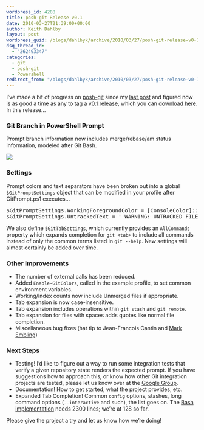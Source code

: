 ```yaml
---
wordpress_id: 4208
title: posh-git Release v0.1
date: 2010-03-27T21:39:00+00:00
author: Keith Dahlby
layout: post
wordpress_guid: /blogs/dahlbyk/archive/2010/03/27/posh-git-release-v0-1.aspx
dsq_thread_id:
  - "262493347"
categories:
  - git
  - posh-git
  - Powershell
redirect_from: "/blogs/dahlbyk/archive/2010/03/27/posh-git-release-v0-1.aspx/"
---
```

I&#8217;ve made a bit of progress on [posh-git](https://github.com/dahlbyk/posh-git "posh-git on GitHub") since my [last post](/blogs/dahlbyk/archive/2010/03/15/posh-git-a-powershell-environment-for-git.aspx " posh-git: A PowerShell Environment for Git") and figured now is as good a time as any to tag a [v0.1 release](https://github.com/dahlbyk/posh-git/tree/v0.1 "posh-git v0.1 on GitHub"), which you can [download here](https://github.com/dahlbyk/posh-git/downloads "posh-git Downloads"). In this release&#8230;

### Git Branch in PowerShell Prompt  


Prompt branch information now includes merge/rebase/am status information, modeled after Git Bash.

![](//lostechies.com/keithdahlby/files/2011/03/posh-git-v0.1.png)

### Settings

Prompt colors and text separators have been broken out into a global `$GitPromptSettings` object that can be modified in your profile after GitPrompt.ps1 executes&#8230;

<pre>$GitPromptSettings.WorkingForegroundColor = [ConsoleColor]::Red<br />$GitPromptSettings.UntrackedText = ' WARNING: UNTRACKED FILEZ!!1'</pre>

We also define `$GitTabSettings`, which currently provides an `AllCommands` property which expands completion for `git <tab>` to include all commands instead of only the common terms listed in `git --help`. New settings will almost certainly be added over time.

### Other Improvements  


  * The number of external calls has been reduced.
  * Added `Enable-GitColors`, called in the example profile, to set common environment variables.
  * Working/Index counts now include Unmerged files if appropriate.
  * Tab expansion is now case-insensitive.
  * Tab expansion includes operations within `git stash` and `git remote`.
  * Tab expansion for files with spaces adds quotes like normal file completion.
  * Miscellaneous bug fixes (hat tip to Jean-Francois Cantin and [Mark Embling](http://www.markembling.info/))

### Next Steps

  * Testing! I&#8217;d like to figure out a way to run some integration tests that verify a given repository state renders the expected prompt. If you have suggestions how to approach this, or know how other Git integration projects are tested, please let us know over at the [Google Group](http://groups.google.com/group/posh-git/).
  * Documentation! How to get started, what the project provides, etc.
  * Expanded Tab Completion! Common `config` options, stashes, long command options (`--interactive` and such), the list goes on. The [Bash implementation](http://git.kernel.org/?p=git/git.git;a=blob;f=contrib/completion/git-completion.bash;hb=HEAD "git-completion.bash") needs 2300 lines; we&#8217;re at 128 so far.

Please give the project a try and let us know how we&#8217;re doing!
